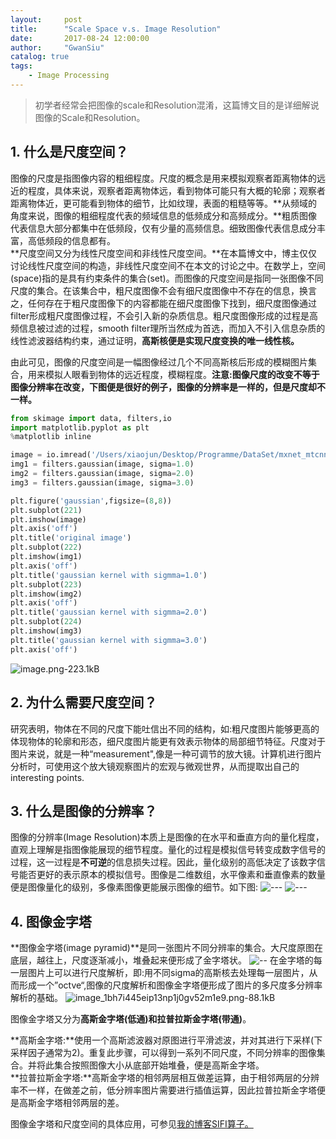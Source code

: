 ```yaml
---
layout:     post
title:      "Scale Space v.s. Image Resolution"
date:       2017-08-24 12:00:00
author:     "GwanSiu"
catalog: true
tags:
    - Image Processing
---
```


>初学者经常会把图像的scale和Resolution混淆，这篇博文目的是详细解说图像的Scale和Resolution。

## 1. 什么是尺度空间？
图像的尺度是指图像内容的粗细程度。尺度的概念是用来模拟观察者距离物体的远近的程度，具体来说，观察者距离物体远，看到物体可能只有大概的轮廓；观察者距离物体近，更可能看到物体的细节，比如纹理，表面的粗糙等等。**从频域的角度来说，图像的粗细程度代表的频域信息的低频成分和高频成分。**粗质图像代表信息大部分都集中在低频段，仅有少量的高频信息。细致图像代表信息成分丰富，高低频段的信息都有。  
**尺度空间又分为线性尺度空间和非线性尺度空间。**在本篇博文中，博主仅仅讨论线性尺度空间的构造，非线性尺度空间不在本文的讨论之中。在数学上，空间(space)指的是具有约束条件的集合(set)。而图像的尺度空间是指同一张图像不同尺度的集合。在该集合中，粗尺度图像不会有细尺度图像中不存在的信息，换言之，任何存在于粗尺度图像下的内容都能在细尺度图像下找到，细尺度图像通过filter形成粗尺度图像过程，不会引入新的杂质信息。粗尺度图像形成的过程是高频信息被过滤的过程，smooth filter理所当然成为首选，而加入不引入信息杂质的线性滤波器结构约束，通过证明，**高斯核便是实现尺度变换的唯一线性核。**

由此可见，图像的尺度空间是一幅图像经过几个不同高斯核后形成的模糊图片集合，用来模拟人眼看到物体的远近程度，模糊程度。**注意:图像尺度的改变不等于图像分辨率在改变，下图便是很好的例子，图像的分辨率是一样的，但是尺度却不一样。**

```python
from skimage import data, filters,io
import matplotlib.pyplot as plt
%matplotlib inline

image = io.imread('/Users/xiaojun/Desktop/Programme/DataSet/mxnet_mtcnn_face_detection-master/anner.jpeg')
img1 = filters.gaussian(image, sigma=1.0)
img2 = filters.gaussian(image, sigma=2.0)
img3 = filters.gaussian(image, sigma=3.0)

plt.figure('gaussian',figsize=(8,8))
plt.subplot(221)
plt.imshow(image)
plt.axis('off')
plt.title('original image')
plt.subplot(222)
plt.imshow(img1)
plt.axis('off')
plt.title('gaussian kernel with sigmma=1.0')
plt.subplot(223)
plt.imshow(img2)
plt.axis('off')
plt.title('gaussian kernel with sigmma=2.0')
plt.subplot(224)
plt.imshow(img3)
plt.title('gaussian kernel with sigmma=3.0')
plt.axis('off')
```
![image.png-223.1kB][1]

## 2. 为什么需要尺度空间？
研究表明，物体在不同的尺度下能吐信出不同的结构，如:粗尺度图片能够更高的体现物体的轮廓和形态，细尺度图片能更有效表示物体的局部细节特征。尺度对于图片来说，就是一种“measurement",像是一种可调节的放大镜。计算机进行图片分析时，可使用这个放大镜观察图片的宏观与微观世界，从而提取出自己的interesting points.

## 3. 什么是图像的分辨率？
图像的分辨率(Image Resolution)本质上是图像的在水平和垂直方向的量化程度，直观上理解是指图像能展现的细节程度。量化的过程是模拟信号转变成数字信号的过程，这一过程是**不可逆**的信息损失过程。因此，量化级别的高低决定了该数字信号能否更好的表示原本的模拟信号。图像是二维数组，水平像素和垂直像素的数量便是图像量化的级别，多像素图像更能展示图像的细节。如下图:
![---][3]
![---][2]

## 4. 图像金字塔
**图像金字塔(image pyramid)**是同一张图片不同分辨率的集合。大尺度原图在底层，越往上，尺度逐渐减小，堆叠起来便形成了金字塔状。
![--][4]
在金字塔的每一层图片上可以进行尺度解析，即:用不同sigma的高斯核去处理每一层图片，从而形成一个”octve“,图像的尺度解析和图像金字塔便形成了图片的多尺度多分辨率解析的基础。
![image_1bh7i445eip13np1j0gv52m1e9.png-88.1kB][5]

图像金字塔又分为**高斯金字塔(低通)**和**拉普拉斯金字塔(带通)**。

**高斯金字塔:**使用一个高斯滤波器对原图进行平滑滤波，并对其进行下采样(下采样因子通常为2)。重复此步骤，可以得到一系列不同尺度，不同分辨率的图像集合。并将此集合按照图像大小从底部开始堆叠，便是高斯金字塔。  
**拉普拉斯金字塔:**高斯金字塔的相邻两层相互做差运算，由于相邻两层的分辨率不一样，在做差之前，低分辨率图片需要进行插值运算，因此拉普拉斯金字塔便是高斯金字塔相邻两层的差。

图像金字塔和尺度空间的具体应用，可参见[我的博客SIFI算子。](http://gwansiu.com/2017/05/27/SIFT/)


[1]: http://static.zybuluo.com/GwanSiu/sha5x9d15ozenfab6zxczy2w/image.png
[2]: http://4k.com/wp-content/uploads/2014/06/4k-resolution-on-eyes.jpg
[3]: https://developer.apple.com/ios/human-interface-guidelines/images/ImageResolution-Graphic.png
[4]: https://upload.wikimedia.org/wikipedia/commons/thumb/4/43/Image_pyramid.svg/300px-Image_pyramid.svg.png
[5]: http://static.zybuluo.com/GwanSiu/0hz6rz3rpvdq1a39zsfvu5tm/image_1bh7i445eip13np1j0gv52m1e9.png